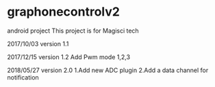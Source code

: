 # graphonecontrolv2


android project This project is for Magisci tech

2017/10/03
version 1.1

2017/12/15
version 1.2
Add Pwm mode 1,2,3

2018/05/27
version 2.0
1.Add new ADC plugin
2.Add a data channel for notification

